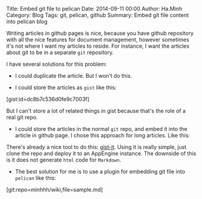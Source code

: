 Title: Embed git file to pelican
Date: 2014-09-11 00:00
Author: Ha.Minh
Category: Blog
Tags: git, pelican, github
Summary: Embed git file content into pelican blog

Writing articles in github pages is nice, because you have github repository with all the nice features for document management, however sometimes it's not where I want my articles to reside. For instance, I want the articles about git to be in a separate `git` repository.

I have several solutions for this problem:

* I could duplicate the article. But I won't do this.

* I could store the articles as `gist` like this:

[gist:id=dc8b7c536d0fe9c7003f]

But I can't store a lot of related things in gist because that's the role of a real git repo.

* I could store the articles in the normal `git` repo, and embed it into the article in github page. I chose this approach for long articles. Like this:

<!-- <script src="http://gistit-minhhh.appspot.com/github/robertkrimen/gist-it-example/blob/master/example.js"></script> -->

There's already a nice tool to do this: [gist-it](https://github.com/minhhh/gist-it). Using it is really simple, just clone the repo and deploy it to an AppEngine instance. The downside of this is it does not generate `html` code for `Markdown`.

* The best solution for me is to use a plugin for embedding git file into `pelican` like this:

[git:repo=minhhh/wiki,file=sample.md]
